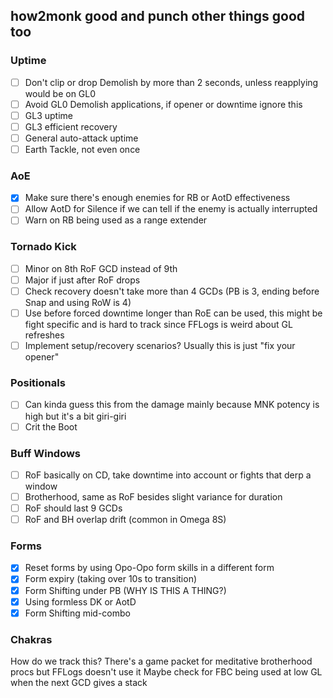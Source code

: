 ## how2monk good and punch other things good too

### Uptime
- [ ] Don't clip or drop Demolish by more than 2 seconds, unless reapplying would be on GL0
- [ ] Avoid GL0 Demolish applications, if opener or downtime ignore this
- [ ] GL3 uptime
- [ ] GL3 efficient recovery
- [ ] General auto-attack uptime
- [ ] Earth Tackle, not even once

### AoE
- [x] Make sure there's enough enemies for RB or AotD effectiveness
- [ ] Allow AotD for Silence if we can tell if the enemy is actually interrupted
- [ ] Warn on RB being used as a range extender

### Tornado Kick
- [ ] Minor on 8th RoF GCD instead of 9th
- [ ] Major if just after RoF drops
- [ ] Check recovery doesn't take more than 4 GCDs (PB is 3, ending before Snap and using RoW is 4)
- [ ] Use before forced downtime longer than RoE can be used, this might be fight specific and is hard to track since FFLogs is weird about GL refreshes
- [ ] Implement setup/recovery scenarios? Usually this is just "fix your opener"

### Positionals
- [ ] Can kinda guess this from the damage mainly because MNK potency is high but it's a bit giri-giri
- [ ] Crit the Boot

### Buff Windows
- [ ] RoF basically on CD, take downtime into account or fights that derp a window
- [ ] Brotherhood, same as RoF besides slight variance for duration
- [ ] RoF should last 9 GCDs
- [ ] RoF and BH overlap drift (common in Omega 8S)

### Forms
- [x] Reset forms by using Opo-Opo form skills in a different form
- [x] Form expiry (taking over 10s to transition)
- [x] Form Shifting under PB (WHY IS THIS A THING?)
- [x] Using formless DK or AotD
- [x] Form Shifting mid-combo

### Chakras
How do we track this? There's a game packet for meditative brotherhood procs but FFLogs doesn't use it
Maybe check for FBC being used at low GL when the next GCD gives a stack

